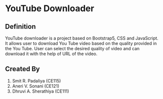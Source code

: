 # YouTube Downloader

## Definition
YouTube downloader is a project based on Bootstrap5, CSS and JavaScript. It allows user to download You Tube video based on the quality provided in the You Tube. User can select the desired quality of video and can download it with the help of URL of the video. 

## Created By
1. Smit R. Padaliya (CE115) 
2. Aneri V. Sonani (CE121) 
3. Dhruvi A. Sherathiya (CE111)
